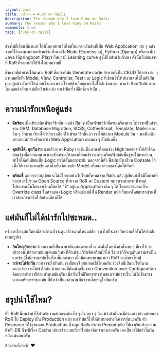 ```yaml
---
layout: post
title: ทำไมถึง ❤️ Ruby on Rails
description: The reason why I love Ruby on Rails
summary: The reason why I love Ruby on Rails
comments: true
tags: [ruby on rails]
---
```


ช่วงไม่กี่เดือนที่ผ่านมา ได้มีโอกาสทำเว็บไซต์ใหม่จากเริ่มต้นที่เป็น Web Application ง่าย ๆ หลังจากที่ได้ลองมาหลายเฟรมเวิร์กทั้งทางฝั่ง Node (Express.js), Python (Django) หรือทางฝั่ง Java (Springboot, Play) ก็พบว่ามี Learning curve สูงใช้ได้สำหรับตัวเอง ดังนั้นก็เลยมาจบที่ RoR ที่จะมาเล่าให้ฟังในบทความนี้

สิ่งแรกที่เย้ายวนให้มาทาง RoR คือการที่มัน Generate code จำพวกที่เป็น CRUD ได้อย่างง่าย ๆ มาหมดทั้งตัว Model, View, Controller, Test และ Logic ที่เขียนไว้ให้ทำงานจบได้ในตัวมันเองอยู่แล้ว มันทำให้น่าสนใจมากเพราะโจทย์ตัวเว็บของเราไม่ได้ซับซ้อนมาก คาดว่า Scaffold ตามโมเดลแล้วก็จบ แต่เมื่อเริ่มจับแล้ว พบว่ามีอะไรที่ลึกซึ้งกว่านั้น..

# ความน่ารักเหนือคู่แข่ง

- **ดีพร้อม** เมื่อเทียบกับเฟรมเวิร์กอื่น ๆ แล้ว Rails เป็นเฟรมเวิร์กที่ครบเครื่องมาก ไม่ว่าจะเป็นส่วนของ ORM, Database Migration, SCSS, CoffeeScript, Template, Mailer และอื่น ๆ อีกมาก เรียกได้ว่าถ้าเราเลือกใช้เฟรมเวิร์กนี้แล้ว เราไม่ต้องหา Module อื่น ๆ มาเพิ่มเติมมากมายนักสำหรับการทำ Web Application ธรรมดา ๆ สักอันหนึ่ง

- **คุยกันได้, คุยกันง่าย** ด้วยตัวภาษา Ruby เองซึ่งเป็นภาษาที่ค่อนข้าง High level ทำให้ตัวโค้ดค่อนข้างสื่อความหมาย และตัวเฟรมเวิร์กเองก็ค่อนข้างจะตระเตรียมฟังก์ชันพื้นฐานให้ครบถ้วน ทำให้โค้ดที่เขียนเป็น Logic ทำได้สั้นและกระชับ นอกจากนี้ตัว Rails ยังเตรียม Console ไว้ เพื่อให้เราสามารถเขียนคำสั่งเพื่อจัดการกับ Model หรือลองส่วนของโค้ดได้ทันที

- **พร้อมขี่** นอกจากว่าผู้เขียนจะได้มีโอกาสทำเว็บใหม่ทั้งหมดจาก Rails แล้ว ผู้เขียนยังได้มีโอกาสที่จะนำเอาโปรเจค Open Source ที่ทำจาก RoR มา Custom พบว่าเราสามารถที่จะแก้โปรแกรมนั้นโดยเราเขียนโค้ดให้ "ขี่" อยู่บน Application เดิม ๆ ได้ โดยเราสามารถที่จะ Override class ในส่วนของ Logic หรือแม้แต่สั่งให้ Render หน้าเว็บเพจโดยแทรกส่วนที่เราต้องการเสริมไปอย่างเดียวก็ได้

# แต่มันก็ไม่ได้น่ารักไปซะหมด..

ครับ เหรียญมันก็ต้องมีสองด้าน ถึงจะดูน่ารักขนาดไหนแต่ลึก ๆ ลงไปก็จะเจอกับความดื้อรั้นให้หัวเสียเล่นอยู่บ้าง
- **ก้นใหญ่ย้ายยาก** ด้วยความที่เป็นภาษาอันแสนครบเครื่อง ดังนั้นในหนึ่งคำสั่งงาย ๆ ที่เราใช้ จะประกอบไปด้วยเวทย์มนต์แสนวิเศษที่ตัวเฟรมเวิร์กจัดเตรียมไว้ให้ ซึ่งบางทีก็จะดูเกินความจำเป็น และช้า (ซึ่งมีกระแสบ่นในเรื่องนี้เยอะมาก เมื่อมีคนพยายามถามว่า RoR น่าศึกษาไหม)
- **กว่าจะได้รักกัน** กว่าเราจะได้รักกัน เราก็ต้องจีบกันก่อนใช่ไหมครับ ช่วงจีบนี่เป็นอะไรที่นานมากกว่าเราจะได้เข้าใจกัน ด้วยความที่มันเน้นเรื่องของ Convention over Configuration คือบางอย่างเราก็ต้องทำตามมันครับ เพื่อที่จะให้ชีวิตการทำงานของเรามันราบรื่น ไม่ไปขัดขวางความมหัศจรรย์ของมัน ก็นับว่าเป็นเวลานานที่กว่าจะศึกษาดูใจกันครับ

# สรุปน่าใช้ไหม?
ตัว RoR นี่ผมว่าน่าใช้สำหรับงานสเกลระดับเล็ก ๆ ถึงกลาง ๆ ถึงแม้ว่าตัวมันจะมีกระแสว่าช้า แต่พอเอา RoR ไป Deploy เป็น Production แล้ว พบว่ามันก็ไม่ได้ช้ามากอย่างที่เค้าว่ากันนะครับ ตัว Resource ที่ใช้งานตอน Production ก็จะถูก Rails ทำการ Precompile ให้เราเรียบร้อย รวมถึงตัว DB ก็จะมีเรื่อง Cache เข้ามาช่วยแบบที่เราไม่ต้องจัดการเองเลยครับ เอาเป็นว่าใช้แล้วไม่ผิดหวังแน่นอนครับ

ต้องลองถึงจะรัก ❤️